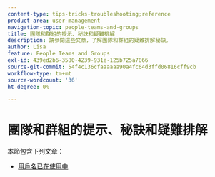 ```yaml
---
content-type: tips-tricks-troubleshooting;reference
product-area: user-management
navigation-topic: people-teams-and-groups
title: 團隊和群組的提示、秘訣和疑難排解
description: 請參閱這些文章，了解團隊和群組的疑難排解秘訣。
author: Lisa
feature: People Teams and Groups
exl-id: 439ed2b6-3580-4239-931e-125b725a7866
source-git-commit: 54f4c136cfaaaaaa90a4fc64d3ffd06816cff9cb
workflow-type: tm+mt
source-wordcount: '36'
ht-degree: 0%

---
```


# 團隊和群組的提示、秘訣和疑難排解

本節包含下列文章：

* [用戶名已在使用中](../../people-teams-and-groups/tips-tricks-and-troubleshooting/username-already-in-use.md)
